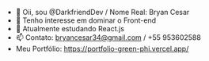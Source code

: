 - 👋 Oii, sou @DarkfriendDev / Nome Real: Bryan Cesar
- 👀 Tenho interesse em dominar o Front-end
- 🌱 Atualmente estudando React.js
- 📫 Contato: bryancesar34@gmail.com / +55 953602588
- Meu Portfólio: https://portfolio-green-phi.vercel.app/
